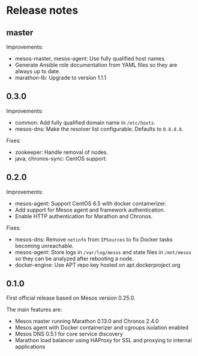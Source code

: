 # Release notes

## master

Improvements:

 - mesos-master, mesos-agent: Use fully qualified host names.
 - Generate Ansible role documentation from YAML files so they are always up to
   date.
 - marathon-lb: Upgrade to version 1.1.1

## 0.3.0

Improvements:

 - common: Add fully qualified domain name in `/etc/hosts`.
 - mesos-dns: Make the resolver list configurable. Defaults to `8.8.8.8`.

Fixes:

 - zookeeper: Handle removal of nodes.
 - java, chronos-sync: CentOS support.

## 0.2.0

Improvements:

 - mesos-agent: Support CentOS 6.5 with docker containerizer.
 - Add support for Mesos agent and framework authentication.
 - Enable HTTP authentication for Marathon and Chronos.

Fixes:

 - mesos-dns: Remove `netinfo` from `IPSources` to fix Docker tasks becoming
   unreachable.
 - mesos-agent: Store logs in `/var/log/mesos` and state files in `/mnt/mesos`
   so they can be analyzed after rebooting a node.
 - docker-engine: Use APT repo key hosted on apt.dockerproject.org

## 0.1.0

First official release based on Mesos version 0.25.0.

The main features are:

 - Mesos master running Marathon 0.13.0 and Chronos 2.4.0
 - Mesos agent with Docker containerizer and cgroups isolation enabled
 - Mesos DNS 0.5.1 for core service discovery
 - Marathon load balancer using HAProxy for SSL and proxying to internal
   applications
